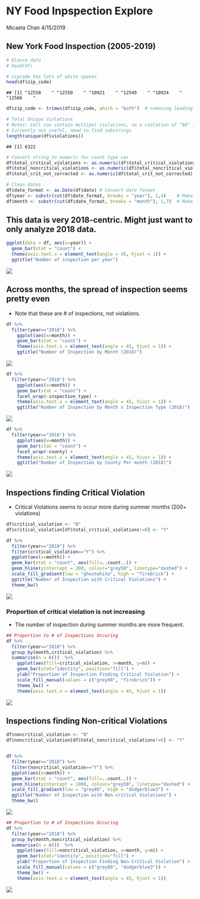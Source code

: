 NY Food Inpspection Explore
================
Micaela Chan
4/15/2019

New York Food Inspection (2005-2019)
------------------------------------

``` r
# Glance data
# head(df)

# zipcode has lots of white spaces
head(df$zip_code)
```

    ## [1] "12550    " "12550    " "10921    " "12549    " "10924    " "12566    "

``` r
df$zip_code <- trimws(df$zip_code, which = "both")  # removing leading and trailing white space

# Total Unique Violations
# Notes: Cell can contain multipel violations, so a violation of "8A" is diff from "8A, 8B, 10C". 
# Currently not useful, need to find substrings
length(unique(df$violations))
```

    ## [1] 6322

``` r
# Convert string to numeric for count type var
df$total_critical_violations <- as.numeric(df$total_critical_violations) 
df$total_noncritical_violations <- as.numeric(df$total_noncritical_violations)
df$total_crit_not_corrected <- as.numeric(df$total_crit_not_corrected)

# Clean dates
df$date_format <- as.Date(df$date) # Convert date format
df$year <- substr(cut(df$date_format, breaks = "year"), 1,4)    # Make Year variable
df$month <- substr(cut(df$date_format, breaks = "month"), 1,7)  # Make Month variable
```

This data is very 2018-centric. Might just want to only analyze 2018 data.
--------------------------------------------------------------------------

``` r
ggplot(data = df, aes(x=year)) +
  geom_bar(stat = "count") +
  theme(axis.text.x = element_text(angle = 45, hjust = 1)) +
  ggtitle("Number of inspection per year")
```

![](NY_Food_Exp_files/figure-markdown_github/plot_year-1.png)

Across months, the spread of inspection seems pretty even
---------------------------------------------------------

-   Note that these are \# of inspections, not violations.

``` r
df %>%
  filter(year=="2018") %>% 
    ggplot(aes(x=month)) +
    geom_bar(stat = "count") +
    theme(axis.text.x = element_text(angle = 45, hjust = 1)) +
    ggtitle("Number of Inspection by Month (2018)")
```

![](NY_Food_Exp_files/figure-markdown_github/plot_2018_month-1.png)

``` r
df %>%
  filter(year=="2018") %>% 
    ggplot(aes(x=month)) +
    geom_bar(stat = "count") +
    facet_wrap(~inspection_type) +
    theme(axis.text.x = element_text(angle = 45, hjust = 1)) +
    ggtitle("Number of Inspection by Month x Inspection Type (2018)")
```

![](NY_Food_Exp_files/figure-markdown_github/plot_2018_month-2.png)

``` r
df %>%
  filter(year=="2018") %>% 
    ggplot(aes(x=month)) +
    geom_bar(stat = "count") +
    facet_wrap(~county) +
    theme(axis.text.x = element_text(angle = 45, hjust = 1)) +
    ggtitle("Number of Inspection by County Per month (2018)")
```

![](NY_Food_Exp_files/figure-markdown_github/plot_2018_month_county-1.png)

Inspections finding Critical Violation
--------------------------------------

-   Critical Violations seems to occur more during summer months (200+ violations)

``` r
df$critical_violation <- "N"
df$critical_violation[df$total_critical_violations!=0] <- "Y"

df %>%
  filter(year=="2018") %>%
  filter(critical_violation=="Y") %>%
  ggplot(aes(x=month)) +
  geom_bar(stat = "count", aes(fill=..count..)) +
  geom_hline(yintercept = 200, colour="grey50", linetype="dashed") +
  scale_fill_gradient(low = "ghostwhite", high = "firebrick") + 
  ggtitle("Number of Inspection with Critical Violations") +
  theme_bw()
```

![](NY_Food_Exp_files/figure-markdown_github/unnamed-chunk-1-1.png)

### Proportion of critical violation is not increasing

-   The number of inspection during summer months are more frequent.

``` r
## Proportion to # of Inspections Occuring
df %>%
  filter(year=="2018") %>%
  group_by(month,critical_violation) %>%
  summarise(n = n())  %>% 
    ggplot(aes(fill=critical_violation, x=month, y=n)) + 
    geom_bar(stat="identity", position="fill") +
    ylab("Proportion of Inspection Finding Critical Violation") +
    scale_fill_manual(values = c("grey80", "firebrick")) +
    theme_bw() +
    theme(axis.text.x = element_text(angle = 45, hjust = 1)) 
```

![](NY_Food_Exp_files/figure-markdown_github/prportion-1.png)

Inspections finding Non-critical Violations
-------------------------------------------

``` r
df$noncritical_violation <- "N"
df$noncritical_violation[df$total_noncritical_violations!=0] <- "Y"


df %>%
  filter(year=="2018") %>%
  filter(noncritical_violation=="Y") %>%
  ggplot(aes(x=month)) +
  geom_bar(stat = "count", aes(fill=..count..)) +
  geom_hline(yintercept = 1000, colour="grey50", linetype="dashed") +
  scale_fill_gradient(low = "grey80", high = "dodgerblue3") + 
  ggtitle("Number of Inspection with Non-critical Violations") +
  theme_bw()
```

![](NY_Food_Exp_files/figure-markdown_github/noncrit-1.png)

``` r
## Proportion to # of Inspections Occuring
df %>%
  filter(year=="2018") %>%
  group_by(month,noncritical_violation) %>%
  summarise(n = n())  %>% 
    ggplot(aes(fill=noncritical_violation, x=month, y=n)) + 
    geom_bar(stat="identity", position="fill") +
    ylab("Proportion of Inspection Finding Non-Critical Violation") +
    scale_fill_manual(values = c("grey80", "dodgerblue3")) +
    theme_bw() +
    theme(axis.text.x = element_text(angle = 45, hjust = 1)) 
```

![](NY_Food_Exp_files/figure-markdown_github/noncrit-2.png)
